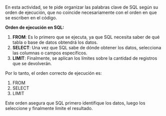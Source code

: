 En esta actividad, se te pide organizar las palabras clave de SQL según su orden de ejecución, que no coincide necesariamente con el orden en que se escriben en el código.

**Orden de ejecución en SQL:**

1. **FROM**: Es lo primero que se ejecuta, ya que SQL necesita saber de qué tabla o base de datos obtendrá los datos.
2. **SELECT**: Una vez que SQL sabe de dónde obtener los datos, selecciona las columnas o campos específicos.
3. **LIMIT**: Finalmente, se aplican los límites sobre la cantidad de registros que se devolverán.

Por lo tanto, el orden correcto de ejecución es:

1. FROM
2. SELECT
3. LIMIT

Este orden asegura que SQL primero identifique los datos, luego los seleccione y finalmente limite el resultado.